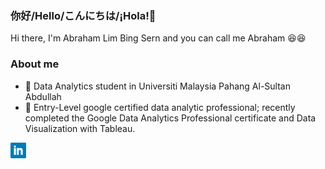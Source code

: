 ### 你好/Hello/こんにちは/¡Hola!👋

Hi there, I'm Abraham Lim Bing Sern and you can call me Abraham 😆😆

### About me
- 🌱 Data Analytics student in Universiti Malaysia Pahang Al-Sultan Abdullah
- 🔭 Entry-Level google certified data analytic professional; recently completed the Google Data Analytics Professional certificate and Data Visualization with Tableau.

<a href="www.linkedin.com/in/abrahamlim">
  <img height="25" src="https://github.com/AbrahamLimBingSern/AbrahamLimBingSern/blob/main/317725_linkedin_social_icon.png"/>
</a>

<!--
**AbrahamLimBingSern/AbrahamLimBingSern** is a ✨ _special_ ✨ repository because its `README.md` (this file) appears on your GitHub profile.
![<Badge Name>](https://img.shields.io/badge/<Badge Text>-<Background Color>?style=for-the-badge&logo=<Icon Name>&logoColor=<Logo Color>)
Here are some ideas to get you started:

- 🔭 I’m currently working on ...
- 🌱 I’m currently learning ...
- 👯 I’m looking to collaborate on ...
- 🤔 I’m looking for help with ...
- 💬 Ask me about ...
- 📫 How to reach me: ...
- 😄 Pronouns: ...
- ⚡ Fun fact: ...
-->
